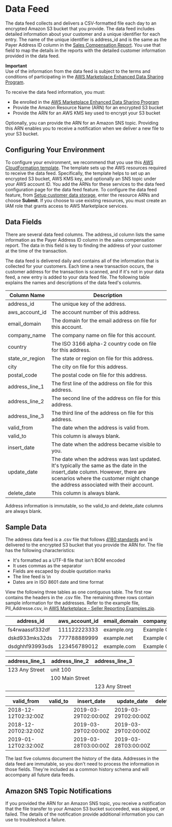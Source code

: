 # Data Feed<a name="data-feed"></a>

 The data feed collects and delivers a CSV\-formatted file each day to an encrypted Amazon S3 bucket that you provide\. The data feed includes detailed information about your customer and a unique identifier for each entry\. The name of the unique identifier is address\_id and is the same as the Payer Address ID column in the [Sales Compensation Report](sales-compensation-report.md)\. You use that field to map the details in the reports with the detailed customer information provided in the data feed\.

**Important**  
 Use of the information from the data feed is subject to the terms and conditions of participating in the [AWS Marketplace Enhanced Data Sharing Program](enhanced-data-sharing-program.md)\.

 To receive the data feed information, you must: 
+  Be enrolled in the [AWS Marketplace Enhanced Data Sharing Program](enhanced-data-sharing-program.md) 
+  Provide the Amazon Resource Name \(ARN\) for an encrypted S3 bucket 
+  Provide the ARN for an AWS KMS key used to encrypt your S3 bucket 

 Optionally, you can provide the ARN for an Amazon SNS topic\. Providing this ARN enables you to receive a notification when we deliver a new file to your S3 bucket\. 

## Configuring Your Environment<a name="data-feed-configuring"></a>

 To configure your environment, we recommend that you use this [AWS CloudFormation template](https://aws-marketplace-reports-resources.s3.amazonaws.com/DataFeedsResources.yaml)\. The template sets up the AWS resources required to receive the data feed\. Specifically, the template helps to set up an encrypted S3 bucket, AWS KMS key, and optionally an SNS topic under your AWS account ID\. You add the ARNs for these services to the data feed configuration page for the data feed feature\. To configure the data feed feature, from [Setup customer data storage](https://aws.amazon.com/marketplace/management/reports/data-feed-configuration), enter the resource ARNs and choose **Submit**\. If you choose to use existing resources, you must create an IAM role that grants access to AWS Marketplace services\.

## Data Fields<a name="data-feed-data-fields"></a>

 There are several data feed columns\. The address\_id column lists the same information as the Payer Address ID column in the sales compensation report\. The data in this field is key to finding the address of your customer at the time of the transaction\. 

The data feed is delivered daily and contains all of the information that is collected for your customers\. Each time a new transaction occurs, the customer address for the transaction is scanned, and if it's not in your data feed, a new entry is added to your data feed file\. The following table explains the names and descriptions of the data feed's columns\. 


|  Column Name  |  Description  | 
| --- | --- | 
|  address\_id  |  The unique key of the address\.  | 
|  aws\_account\_id  |  The account number of this address\.  | 
|  email\_domain  |  The domain for the email address on file for this account\.  | 
|  company\_name  |  The company name on file for this account\.  | 
|  country  |  The ISO 3166 alpha\-2 country code on file for this address\.  | 
|  state\_or\_region  |  The state or region on file for this address\.  | 
|  city  |  The city on file for this address\.  | 
|  postal\_code  |  The postal code on file for this address\.  | 
|  address\_line\_1  |  The first line of the address on file for this address\.  | 
|  address\_line\_2  |  The second line of the address on file for this address\.  | 
|  address\_line\_3  |  The third line of the address on file for this address\.  | 
|  valid\_from  |  The date when the address is valid from\.  | 
|  valid\_to  |  This column is always blank\.  | 
|  insert\_date  |  The date when the address became visible to you\.  | 
|  update\_date  |  The date when the address was last updated\. It's typically the same as the date in the insert\_date column\. However, there are scenarios where the customer might change the address associated with their account\.  | 
|  delete\_date  |  This column is always blank\.  | 

 Address information is immutable, so the valid\_to and delete\_date columns are always blank\. 

## Sample Data<a name="data-feed-sample-data"></a>

 The address data feed is a \.csv file that follows [4180 standards](https://tools.ietf.org/html/rfc4180) and is delivered to the encrypted S3 bucket that you provide the ARN for\. The file has the following characteristics:
+  It's formatted as a UTF\-8 file that isn't BOM encoded 
+  It uses commas as the separator 
+  Fields are escaped by double quotation marks 
+  The line feed is \\n 
+  Dates are in ISO 8601 date and time format 

 View the following three tables as one contiguous table\. The first row contains the headers in the \.csv file\. The remaining three rows contain sample information for the addresses\. Refer to the example file, PII\_Addresse\.csv, in [AWS Marketplace \- Seller Reporting Examples\.zip](https://s3.amazonaws.com/awsmp-loadforms/AWS+Marketplace+-+Seller+Reporting+Examples.zip)\. 


|  address\_id  |  aws\_account\_id  |  email\_domain  |  company\_name  |  country  |  state\_or\_region  |  city  |  postal\_code  | 
| --- | --- | --- | --- | --- | --- | --- | --- | 
|  fs4rwaassf332df  |  111122223333 |  example\.org  |  Example Corp\.  |  US  |  GA  |  Anytown  |  3XXXX  | 
|  dskd933mks32ds  | 777788889999  |  example\.net  |  Example Corp\.  |  US  |  WA  |  Anytown  |  9XXXX  | 
|  dsdghhf93993sds  |  123456789012  |  example\.com  |  Example Corp\.  |  US |  FL |  Anytown  |  3XXXX  | 


|  address\_line\_1  |  address\_line\_2  |  address\_line\_3  | 
| --- | --- | --- | 
|  123 Any Street  |  unit 100  |   | 
|   |  100 Main Street  |   | 
|   |   |  123 Any Street  | 


|  valid\_from  |  valid\_to  |  insert\_date  |  update\_date  |  delete\_date  | 
| --- | --- | --- | --- | --- | 
|  2018\-12\-12T02:32:00Z  |   |  2019\-03\-29T02:00:00Z  |  2019\-03\-29T02:00:00Z  |   | 
|  2018\-12\-20T02:32:00Z  |   |  2019\-03\-29T02:00:00Z  |  2019\-03\-29T02:00:00Z  |   | 
|  2019\-01\-12T02:32:00Z  |   |  2019\-03\-28T03:00:00Z  |  2019\-03\-28T03:00:00Z  |   | 

 The last five columns document the history of the data\. Addresses in the data feed are immutable, so you don't need to process the information in those fields\. They're included as a common history schema and will accompany all future data feeds\. 

## Amazon SNS Topic Notifications<a name="data-feed-sns-notification"></a>

 If you provided the ARN for an Amazon SNS topic, you receive a notification that the file transfer to your Amazon S3 bucket succeeded, was skipped, or failed\. The details of the notification provide additional information you can use to troubleshoot a failure\. 